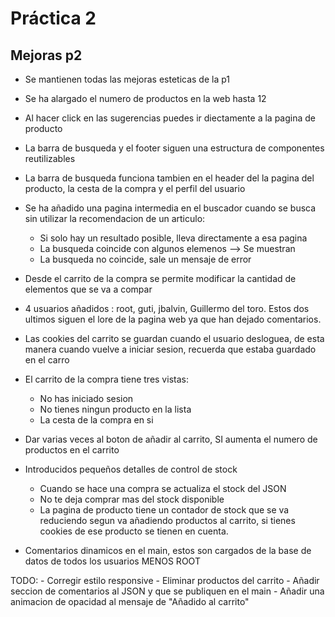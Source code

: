  # Práctica 2

## Mejoras p2

- Se mantienen todas las mejoras esteticas de la p1
- Se ha alargado el numero de productos en la web hasta 12
- Al hacer click en las sugerencias puedes ir diectamente a la pagina de producto
- La barra de busqueda y el footer siguen una estructura de componentes reutilizables
- La barra de busqueda funciona tambien en el header del la pagina del producto, la cesta de la compra y el perfil del usuario
- Se ha añadido una pagina intermedia en el buscador cuando se busca sin utilizar la recomendacion de un articulo:
    - Si solo hay un resultado posible, lleva directamente a esa pagina
    - La busqueda coincide con algunos elemenos --> Se muestran
    - La busqueda no coincide, sale un mensaje de error

- Desde el carrito de la compra se permite modificar la cantidad de elementos que se va a compar
- 4 usuarios añadidos : root, guti, jbalvin, Guillermo del toro. Estos dos ultimos siguen el lore de la pagina web ya que han dejado comentarios.
- Las cookies del carrito se guardan cuando el usuario desloguea, de esta manera cuando vuelve a iniciar sesion, recuerda que estaba guardado en el carro
- El carrito de la compra tiene tres vistas:
    - No has iniciado sesion
    - No tienes ningun producto en la lista
    - La cesta de la compra en si

- Dar varias veces al boton de añadir al carrito, SI aumenta el numero de productos en el carrito

- Introducidos pequeños detalles de control de stock
    - Cuando se hace una compra se actualiza el stock del JSON
    - No te deja comprar mas del stock disponible
    - La pagina de producto tiene un contador de stock que se va reduciendo segun va añadiendo productos al carrito,
      si tienes cookies de ese producto se tienen en cuenta.


- Comentarios dinamicos en el main, estos son cargados de la base de datos de todos los usuarios MENOS ROOT

TODO: 
    - Corregir estilo responsive
    - Eliminar productos del carrito 
    - Añadir seccion de comentarios al JSON y que se publiquen en el main
    - Añadir una animacion de opacidad al mensaje de "Añadido al carrito"